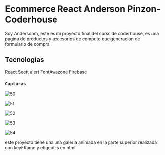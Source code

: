 # Ecommerce React Anderson Pinzon-Coderhouse

Soy Andersonm, este es mi proyecto final del curso de coderhouse, es una pagina de productos y accesorios de computo que generacion de formulario de compra  

## Tecnologias 

React
Seett alert
FontAwazone
Firebase 

### `Capturas `

![50](https://github.com/pibeca13/AnderReact/assets/127623601/37eee24f-c97c-49a0-8485-faf338bc17cc)

![51](https://github.com/pibeca13/AnderReact/assets/127623601/ebdc98d1-feb8-4c18-92d7-e8a55420092a)

![52](https://github.com/pibeca13/AnderReact/assets/127623601/72155969-6e2e-4e3a-8cc1-2fcc41dd27b8)

![53](https://github.com/pibeca13/AnderReact/assets/127623601/664652ae-5662-4cc1-85a2-705c28b6d8d0)

![54](https://github.com/pibeca13/AnderReact/assets/127623601/45ecfe9b-d534-4ecf-aeee-1d6758676f73)







este proyecto tiene una una galeria animada en la parte superior realizada con keyFRame y etiqeutas en html
